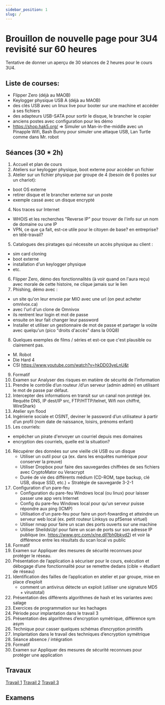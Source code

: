 ```yaml
---
sidebar_position: 1
slug: /
---
```


# Brouillon de nouvelle page pour 3U4 revisité sur 60 heures

Tentative de donner un aperçu de 30 séances de 2 heures pour le cours 3U4.

## Liste de courses:
- Flipper Zero (déjà au MAOB)
- Keylogger physique USB A (déjà au MAOB)
- des clés USB avec un linux live pour booter sur une machine et accéder à ses fichiers
- des adapteurs USB-SATA pour sortir le disque, le brancher le copier
- anciens postes avec configuration pour les démo
- https://shop.hak5.org/ => Simuler un Man-in-the-middle avec un Pinapple Wifi, Bash Bunny pour simuler une attaque USB, Lan Turtle comme dans Mr. robot

## Séances (30 * 2h)

1. Accueil et plan de cours
2. Ateliers sur keylogger physique, boot externe pour accéder un fichier
3. Atelier sur un fichier physique par groupe de 4 (besoin de 6 postes sur un chariot):
- boot OS externe
- retirer disque et le brancher externe sur un poste
- exemple cassé avec un disque encrypté
4. Nos traces sur Internet
  - WHOIS et les recherches "Reverse IP" pour trouver de l'info sur un nom de domaine ou une IP
  - VPN, ce que ça fait, est-ce utile pour le citoyen de base? en entreprise? en télé-travail?
5. Catalogues des piratages qui nécessite un accès physique au client :
- sim card cloning
- boot externe
- installation d'un keylogger physique
- etc.
6. Flipper Zero, démo des fonctionnalités (à voir quand on l'aura reçu) avec morale de cette histoire, ne clique jamais sur le lien
7. Phishing, démo avec :
- un site qu'on leur envoie par MIO avec une url (on peut acheter omnlvox.ca)
- avec l'url d'un clone de Omnivox
- ils rentrent leur login et mot de passe
- ensuite on leur fait changer leur password
- Installer et utiliser un gestionnaire de mot de passe et partager la voûte avec quelqu'un (pico "droits d'accès" dans la 00Q8)
8. Quelques exemples de films / séries et est-ce que c'est plausible ou clairement pas.
  - M. Robot
  - Die Hard 4
  - CSI https://www.youtube.com/watch?v=hkDD03yeLnU&t
9. Formatif
10. Examen sur Analyser des risques en matière de sécurité de l’information
11. Prendre le contrôle d’un routeur /d’un serveur (admin admin) en utilisant le mot de passe par défaut.
12. Intercepter des informations en transit sur un canal non protégé (ex. Requête DNS, IP dest/IP src, FTP/HTTP/telnet, Wifi non chiffré, WireShark)
13. Atelier syn flood
14. Ingénierie sociale et OSINT, deviner le password d’un utilisateur à partir d’un profil (nom date de naissance, loisirs, prénoms enfant)
15. Les courriels:
  - empêcher un pirate d'envoyer un courriel depuis mes domaines
  - encryption des courriels, quelle est la situation?
16. Récupérer des données sur une vieille clé USB ou un disque
    - Utiliser un outil pour ça (ex. dans les enquêtes numérique pour conserver la preuve)
    - Utiliser Dropbox pour faire des sauvegardes chiffrées de ses fichiers avec CryptoMator ou Veracrypt
    - Durée de vie des différents médium (CD-ROM, tape backup, clé USB, disque SSD, etc.) + Stratégie de sauvegarde 3-2-1
17. Configuration d'un pare-feu
    - Configuration du pare-feu Windows local (ou linux) pour laisser passer une app vers Internet
    - Config du pare-feu Windows local pour qu'un serveur puisse répondre aux ping (ICMP)
    - Utilisation d'un pare-feu pour faire un port-fowarding et atteindre un serveur web local (ex. petit routeur Linksys ou pfSense virtuel)
    - Utiliser nmap pour faire un scan des ports ouverts sur une machine
    - Utiliser SheildsUp! pour faire un scan de ports sur son adresse IP publique (ex. https://www.grc.com/x/ne.dll?bh0bkyd2) et voir la différence entre les résultats du scan local vs public
18. Formatif
19. Examen sur Appliquer des mesures de sécurité reconnues pour protéger le réseau. 
20. Présentation de l’application à sécuriser pour le cours, exécution et débogage d’une fonctionnalité pour se remettre dedans (cible = étudiant de réseau)
21. Identification des failles de l’application en atelier et par groupe, mise en place d’exploit
    - comment un antivirus détecte un exploit (utiliser une signature MD5 + virustotal)
22. Présentation des différents algorithmes de hash et les variantes avec salage
23. Exercices de programmation sur les hachages
24. Période pour implantation dans le travail 3
25. Présentation des algorithmes d’encryption symétrique, différence sym asym
26. Technique pour casser quelques schémas d’encryption primitifs
27. Implantation dans le travail des techniques d’encryption symétrique
28. Séance absence / intégration
29. Formatif
30. Examen sur Appliquer des mesures de sécurité reconnues pour protéger une application

## Travaux
[Travail 1](tp/tp1)
[Travail 2](tp/tp2)
[Travail 3](tp/tp3)

## Examens
